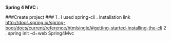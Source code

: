 <b>Spring 4 MVC :</b> <br/>


###Create project ###
	1 . I used spring-cli . installation link
 http://docs.spring.io/spring-boot/docs/current/reference/htmlsingle/#getting-started-installing-the-cli
 	2 . spring init -d=web Spring4Mvc 

